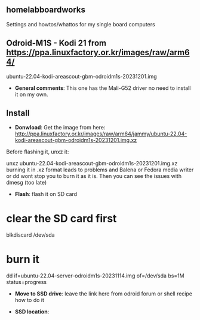 ## homelabboardworks
Settings and howtos/whattos for my single board computers

## Odroid-M1S - Kodi 21 from https://ppa.linuxfactory.or.kr/images/raw/arm64/
ubuntu-22.04-kodi-areascout-gbm-odroidm1s-20231201.img

* **General comments**:
This one has the Mali-G52 driver no need to install it on my own.

## Install

* **Donwload**: Get the image from here: http://ppa.linuxfactory.or.kr/images/raw/arm64/jammy/ubuntu-22.04-kodi-areascout-gbm-odroidm1s-20231201.img.xz

Before flashing it, unxz it:

unxz ubuntu-22.04-kodi-areascout-gbm-odroidm1s-20231201.img.xz
burning it in .xz format leads to problems and Balena or Fedora media writer or dd wont stop you to burn it as it is. Then you can see the issues with dmesg (too late)

* **Flash**: flash it on SD card
# clear the SD card first
blkdiscard /dev/sda
# burn it
dd if=ubuntu-22.04-server-odroidm1s-20231114.img of=/dev/sda bs=1M status=progress

* **Move to SSD drive**: leave the link here from odroid forum or shell recipe how to do it

* **SSD location**:







